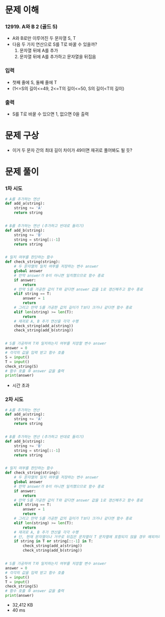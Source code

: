 # 문제 이해
### 12919. A와 B 2 (골드 5)
* A와 B로만 이루어진 두 문자열 S, T
* 다음 두 가지 연산으로 S를 T로 바꿀 수 있을까?
  1. 문자열 뒤에 A를 추가
  2. 문자열 뒤에 A를 추가하고 문자열을 뒤집음
### 입력
* 첫째 줄에 S, 둘째 줄에 T
* (1<=S의 길이<=49, 2<=T의 길이<=50, S의 길이<T의 길이)
### 출력
* S를 T로 바꿀 수 있으면 1, 없으면 0을 출력
# 문제 구상
* 이거 두 문자 간의 최대 길이 차이가 49이면 재귀로 풀어봐도 될 듯?
# 문제 풀이
### 1차 시도
```python
# A를 추가하는 연산
def add_a(string):
    string += 'A'
    return string


# B를 추가하는 연산 (추가하고 반대로 돌리기)
def add_b(string):
    string += 'B'
    string = string[::-1]
    return string


# 일치 여부를 판단하는 함수
def check_string(string):
    # 두 문자열의 일치 여부를 저장하는 변수 answer
    global answer
    # 만약 answer가 0이 아니면 일치했으므로 함수 종료
    if answer:
        return
    # 만약 S를 가공한 값이 T와 같다면 answer 값을 1로 갱신해주고 함수 종료 
    elif string == T:
        answer = 1
        return
    # 그리고 만약 S를 가공한 값의 길이가 T보다 크거나 같다면 함수 종료
    elif len(string) >= len(T):
        return
    # 재귀로 A, B 추가 연산을 각각 수행
    check_string(add_a(string))
    check_string(add_b(string))


# S를 가공하여 T와 일치하는지 여부를 저장할 변수 answer
answer = 0
# 각각의 값을 입력 받고 함수 호출
S = input()
T = input()
check_string(S)
# 함수 호출 후 answer 값을 출력
print(answer)
```
* 시간 초과
### 2차 시도
```python
# A를 추가하는 연산
def add_a(string):
    string += 'A'
    return string


# B를 추가하는 연산 (추가하고 반대로 돌리기)
def add_b(string):
    string += 'B'
    string = string[::-1]
    return string


# 일치 여부를 판단하는 함수
def check_string(string):
    # 두 문자열의 일치 여부를 저장하는 변수 answer
    global answer
    # 만약 answer가 0이 아니면 일치했으므로 함수 종료
    if answer:
        return
    # 만약 S를 가공한 값이 T와 같다면 answer 값을 1로 갱신해주고 함수 종료 
    elif string == T:
        answer = 1
        return
    # 그리고 만약 S를 가공한 값의 길이가 T보다 크거나 같다면 함수 종료
    elif len(string) >= len(T):
        return
    # 재귀로 A, B 추가 연산을 각각 수행
    # 단, 현재 문자열이나 거꾸로 뒤집은 문자열이 T 문자열에 포함되지 않을 경우 예외처리
    if string in T or string[::-1] in T:
        check_string(add_a(string))
        check_string(add_b(string))


# S를 가공하여 T와 일치하는지 여부를 저장할 변수 answer
answer = 0
# 각각의 값을 입력 받고 함수 호출
S = input()
T = input()
check_string(S)
# 함수 호출 후 answer 값을 출력
print(answer)
```
* 32,412 KB
* 40 ms